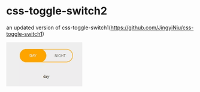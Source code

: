 # css-toggle-switch2
an updated version of css-toggle-switch1(https://github.com/JingyiNiu/css-toggle-switch1)   
 
<img src="https://github.com/JingyiNiu/css-toggle-switch2/blob/master/screenshot2.gif?raw=true">
